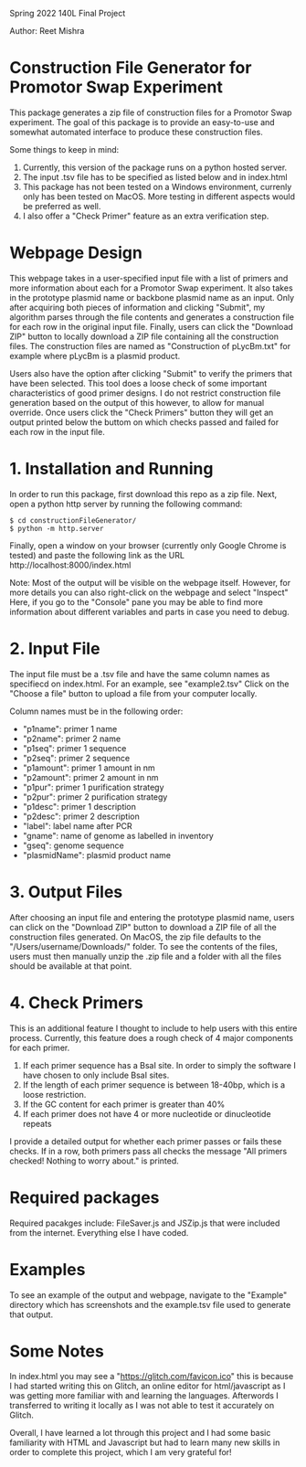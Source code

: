 Spring 2022 140L Final Project

Author: Reet Mishra

# Construction File Generator for Promotor Swap Experiment

This package generates a zip file of construction files for a Promotor Swap experiment. The goal of this package is to provide an easy-to-use and somewhat automated interface to produce these construction files.  

Some things to keep in mind:

1. Currently, this version of the package runs on a python hosted server.
2. The input .tsv file has to be specified as listed below and in index.html
3. This package has not been tested on a Windows environment, currenly only has been tested on MacOS. More testing in different aspects would be preferred as well.
4. I also offer a "Check Primer" feature as an extra verification step. 

# Webpage Design

This webpage takes in a user-specified input file with a list of primers and more information about each for a Promotor Swap experiment. 
It also takes in the prototype plasmid name or backbone plasmid name as an input. 
Only after acquiring both pieces of information and clicking "Submit", my algorithm parses through the file contents and generates a construction file for
each row in the original input file. 
Finally, users can click the "Download ZIP" button to locally download a ZIP file containing all the construction files. The construction files are named as "Construction of pLycBm.txt" for example where pLycBm is a plasmid product. 

Users also have the option after clicking "Submit" to verify the primers that have been selected. This tool does a loose check of some important characteristics of good primer designs. I do not restrict construction file generation based on the output of this however, to allow for manual override. Once users click the "Check Primers" button they will get an output printed below the buttom on which checks passed and failed for each row in the input file.


# 1. Installation and Running

In order to run this package, first download this repo as a zip file.
Next, open a python http server by running the following command:
```
$ cd constructionFileGenerator/
$ python -m http.server
```
Finally, open a window on your browser (currently only Google Chrome is tested) and paste the following link as the URL
http://localhost:8000/index.html

Note: Most of the output will be visible on the webpage itself. However, for more details you can also right-click on the webpage and select "Inspect" Here, if you go to the "Console" pane you may be able to find more information about different variables and parts in case you need to debug.

# 2. Input File
The input file must be a .tsv file and have the same column names as specifiecd on index.html. For an example, see "example2.tsv"
Click on the "Choose a file" button to upload a file from your computer locally.

Column names must be in the following order:

- "p1name": primer 1 name
- "p2name": primer 2 name
- "p1seq": primer 1 sequence
- "p2seq": primer 2 sequence
- "p1amount": primer 1 amount in nm
- "p2amount": primer 2 amount in nm
- "p1pur": primer 1 purification strategy
- "p2pur": primer 2 purification strategy
- "p1desc": primer 1 description
- "p2desc": primer 2 description
- "label": label name after PCR
- "gname": name of genome as labelled in inventory
- "gseq": genome sequence
- "plasmidName": plasmid product name

# 3. Output Files
After choosing an input file and entering the prototype plasmid name, users can click on the "Download ZIP" button to download a ZIP file of all the construction files generated. On MacOS, the zip file defaults to the "/Users/username/Downloads/" folder. To see the contents of the files, users must then manually unzip the .zip file and a folder with all the files should be available at that point.

# 4. Check Primers
This is an additional feature I thought to include to help users with this entire process. Currently, this feature does a rough check of 4 major components for each primer. 

1. If each primer sequence has a BsaI site. In order to simply the software I have chosen to only include BsaI sites.
2. If the length of each primer sequence is between 18-40bp, which is a loose restriction. 
3. If the GC content for each primer is greater than 40%
4. If each primer does not have 4 or more nucleotide or dinucleotide repeats

I provide a detailed output for whether each primer passes or fails these checks. If in a row, both primers pass all checks the message "All primers checked! Nothing to worry about." is printed. 

# Required packages
Required pacakges include: FileSaver.js and JSZip.js that were included from the internet. Everything else I have coded.

# Examples
To see an example of the output and webpage, navigate to the "Example" directory which has screenshots and the example.tsv file used to generate that output.

# Some Notes
In index.html you may see a "https://glitch.com/favicon.ico" this is because I had started writing this on Glitch, an online editor for html/javascript as I was getting more familiar with and learning the languages. Afterwords I transferred to writing it locally as I was not able to test it accurately on Glitch.

Overall, I have learned a lot through this project and I had some basic familiarity with HTML and Javascript but had to learn many new skills in order to complete this project, which I am very grateful for!
